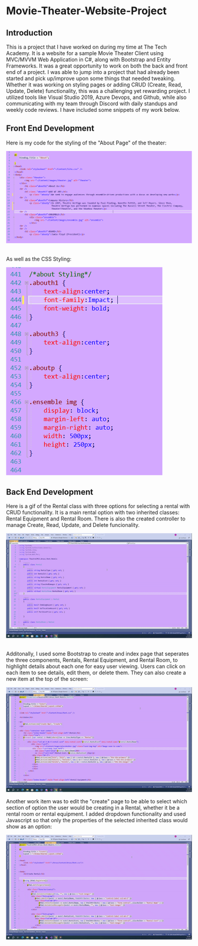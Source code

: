 # Movie-Theater-Website-Project
<h2> Introduction </h2>
<p>This is a project that I have worked on during my time at The Tech Academy. It is a website for a sample Movie Theater Client using MVC/MVVM Web Application in C#, along with Bootstrap and Entity Frameworks. It was a great opportunity to work on both the back and front end of a project. I was able to jump into a project that had already been started and pick up/improve upon some things that needed tweaking. Whether it was working on styling pages or adding CRUD (Create, Read, Update, Delete) functionality, this was a challenging yet rewarding project. I utilized tools like Visual Studio 2019, Azure Devops, and Github, while also communicating with my team through Discord with daily standups and weekly code reviews. I have included some snippets of my work below.</p>
<h2>Front End Development</h2>
Here is my code for the styling of the "About Page" of the theater:<br>

![](/AboutPage.PNG)

<br>
As well as the CSS Styling: <br>

![](/AboutCSS.PNG)
<h2>Back End Development</h2>
Here is a gif of the Rental class with three options for selecting a rental with CRUD functionality. It is a main rental option with two inherited classes: Rental Equipment and Rental Room. There is also the created controller to manage Create, Read, Update, and Delete funcionality. <br>

![](/rentalcontrollergif.gif)

<br>
Additonally, I used some Bootstrap to create and index page that seperates the three components, Rentals, Rental Equipment, and Rental Room, to highlight details about each one for easy user viewing. Users can click on each item to see details, edit them, or delete them. They can also create a new item at the top of the screen:<br>

![](/indexgif.gif)
<br>

Another work item was to edit the "create" page to be able to select which section of option the user would be creating in a Rental, whether it be a rental room or rental equipment. I added dropdown functionality and used Javascript so that only the properties of the selected inherited class would show as an option:<br>

![](/createpage.gif)
<br>

